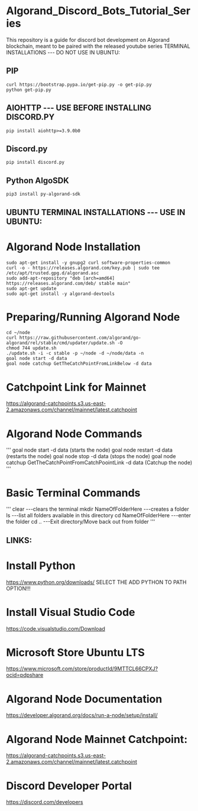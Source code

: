 # Algorand_Discord_Bots_Tutorial_Series
This repository is a guide for discord bot development on Algorand blockchain, meant to be paired with the released youtube series
TERMINAL INSTALLATIONS --- DO NOT USE IN UBUNTU:

## PIP
```
curl https://bootstrap.pypa.io/get-pip.py -o get-pip.py
python get-pip.py
```

## AIOHTTP --- USE BEFORE INSTALLING DISCORD.PY
```
pip install aiohttp>=3.9.0b0
```

## Discord.py
```
pip install discord.py
```

## Python AlgoSDK
```
pip3 install py-algorand-sdk
```

## UBUNTU TERMINAL INSTALLATIONS --- USE IN UBUNTU:

# Algorand Node Installation
```sudo apt-get update
sudo apt-get install -y gnupg2 curl software-properties-common
curl -o - https://releases.algorand.com/key.pub | sudo tee /etc/apt/trusted.gpg.d/algorand.asc
sudo add-apt-repository "deb [arch=amd64] https://releases.algorand.com/deb/ stable main"
sudo apt-get update
sudo apt-get install -y algorand-devtools
```

# Preparing/Running Algorand Node
```mkdir ~/node
cd ~/node
curl https://raw.githubusercontent.com/algorand/go-algorand/rel/stable/cmd/updater/update.sh -O
chmod 744 update.sh
./update.sh -i -c stable -p ~/node -d ~/node/data -n
goal node start -d data 
goal node catchup GetTheCatchPointFromLinkBelow -d data
```

# Catchpoint Link for Mainnet
https://algorand-catchpoints.s3.us-east-2.amazonaws.com/channel/mainnet/latest.catchpoint

# Algorand Node Commands
'''
goal node start -d data (starts the node)
goal node restart -d data (restarts the node)
goal node stop -d data (stops the node)
goal node catchup GetTheCatchPointFromCatchPoointLink -d data (Catchup the node)
'''

# Basic Terminal Commands
'''
clear ---clears the terminal
mkdir NameOfFolderHere ---creates a folder
ls ---list all folders available in this directory
cd NameOfFolderHere ---enter the folder
cd .. ---Exit directory/Move back out from folder
'''

## LINKS:

# Install Python
https://www.python.org/downloads/
SELECT THE ADD PYTHON TO PATH OPTION!!!

# Install Visual Studio Code
https://code.visualstudio.com/Download

# Microsoft Store Ubuntu LTS
https://www.microsoft.com/store/productId/9MTTCL66CPXJ?ocid=pdpshare

# Algorand Node Documentation
https://developer.algorand.org/docs/run-a-node/setup/install/

# Algorand Node Mainnet Catchpoint:
https://algorand-catchpoints.s3.us-east-2.amazonaws.com/channel/mainnet/latest.catchpoint

# Discord Developer Portal
https://discord.com/developers


